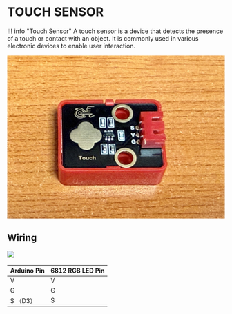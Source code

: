 # TOUCH SENSOR

!!! info "Touch Sensor"
    A touch sensor is a device that detects the presence of a touch or contact with an object. It is commonly used in various electronic devices to enable user interaction.

![](touchsensor.jpg)

## Wiring

![](touchsensor-wiring.png)

| Arduino Pin | 6812 RGB LED Pin |
|-------------|------------------|
| V           | V                |
| G           | G                |
| S （D3）    | S                |